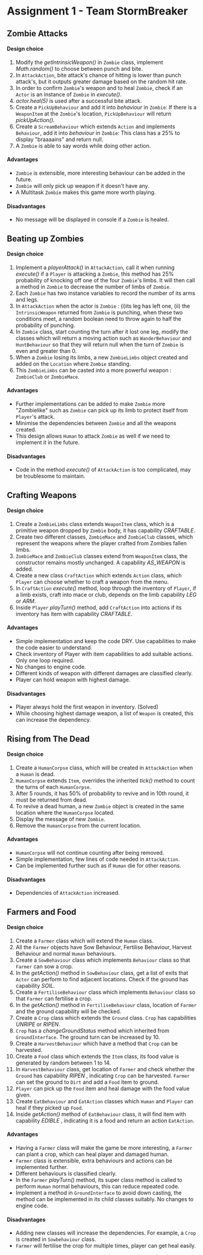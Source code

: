 # **Assignment 1 - Team StormBreaker**

## **Zombie Attacks**

#### **Design choice**
1. Modify the *getIntrinsicWeapon()* in `Zombie`  class, implement *Math.random()* to choose between punch and bite.
1. In `AttackAction`, bite attack's chance of hitting is lower than punch attack's, but it outputs greater damage based on the random hit rate.
1. In order to confirm `Zombie`'s weapon and to heal `Zombie`, check if an `Actor` is an instance of `Zombie` in *execute()*.
1. *actor.heal(5)* is used after a successful bite attack.
1. Create a `PickUpBehaviour` and add it into *behaviour* in `Zombie`: If there is a `WeaponItem` at the `Zombie`'s location, `PickUpBehaviour` will return *pickUpAction()*.
1. Create a `ScreamBehaviour` which extends `Action` and implements `Behaviour`, add it into *behaviour* in `Zombie`: This class has a 25% to display "braaaains" and return null.
1. A `Zombie` is able to say words while doing other action.

#### **Advantages**
* `Zombie` is extensible, more interesting behaviour can be added in the future.
* `Zombie` will only pick up weapon if it doesn't have any.
* A Multitask `Zombie` makes this game more worth playing.

#### **Disadvantages**
* No message will be displayed in console if a `Zombie` is healed.

## **Beating up Zombies**

#### **Design choice**
1. Implement a *playerAttack()* in `AttackAction`, call it when running *execute()* if a `Player` is attacking a `Zombie`,
this method has 25% probability of knocking off one of the four `Zombie`'s limbs. It will then call a method in `Zombie`
to decrease the number of limbs of `Zombie`.
1. Each `Zombie` has two instance variables to record the number of its arms and legs.
1. In `AttackAction` when the actor is `Zombie` : (i)its leg has left one, (ii) the `IntrinsicWeapon` returned from `Zombie` 
is punching, when these two conditions meet, a random boolean need to throw again to half the probability of punching. 
1. In `Zombie` class, start counting the turn after it lost one leg, modify the classes which will return a moving action such as 
`WanderBehaviour` and `HuntBehaviour` so that they will return null when the turn of `Zombie` is even and greater than 0.
1. When a `Zombie` losing its limbs, a new `ZombieLimbs` object created and added on the `Location` where `Zombie` standing.
1. This `ZombieLimbs` can be casted into a more powerful weapon : `ZombieClub` or `ZombieMace`.

#### **Advantages**
* Further implementations can be added to make `Zombie` more "Zombielike" such as `Zombie` can pick up its limb 
to protect itself from `Player`'s attack.
* Minimise the dependencies between `Zombie` and all the weapons created.
* This design allows `Human` to attack `Zombie` as well if we need to implement it in the future.

#### **Disadvantages**
* Code in the method *execute()* of `AttackAction` is too complicated, may be troublesome to maintain.

## **Crafting Weapons**

#### **Design choice**
1. Create a `ZombieLimbs` class extends `WeaponItem` class, which is a primitive weapon dropped by `Zombie` body, it has capability *CRAFTABLE*. 
1. Create two different classes, `ZombieMace` and `ZombieClub` classes, which represent the weapons where the player crafted from Zombies fallen limbs.
1. `ZombieMace` and `ZombieClub` classes extend from `WeaponItem` class, the constructor remains mostly unchanged. A capability *AS_WEAPON* is added.
1. Create a new class `CraftAction` which extends `Action` class, which `Player` can choose whether to craft a weapon from the menu.
1. In `CraftAction` *execute()* method, loop through the inventory of `Player`, if a limb exists, craft into mace or club, depends on the limb capability *LEG* or *ARM*. 
1. Inside `Player` *playTurn()* method, add `CraftAction` into actions if its inventory has item with capability *CRAFTABLE*. 

#### **Advantages**
* Simple implementation and keep the code DRY. Use capabilities to make the code easier to understand. 
* Check inventory of Player with item capabilities to add suitable actions. Only one loop required.
* No changes to engine code. 
* Different kinds of weapon with different damages are classified clearly. 
* Player can hold weapon with highest damage.

#### **Disadvantages**
* Player always hold the first weapon in inventory. (Solved)
* While choosing highest damage weapon, a list of `Weapon` is created, this can increase the dependency. 

## **Rising from The Dead**

#### **Design choice**
1. Create a `HumanCorpse` class, which will be created in `AttackAction` when a `Human` is dead.
1. `HumanCorpse` extends `Item`, overrides the inherited *tick()* method to count the turns of each `HumanCorpse`.
1. After 5 rounds, it has 50% of probability to revive and in 10th round, it must be returned from dead.
1. To revive a dead human, a new `Zombie` object is created in the same location where the `HumanCorpse` located.
1. Display the message of new `Zombie`.
1. Remove the `HumanCorpse` from the current location.

#### **Advantages**
* `HumanCorpse` will not continue counting after being removed.
* Simple implementation, few lines of code needed in `AttackAction`.
* Can be implemented further such as if `Human` die for other reasons.

#### **Disadvantages**
* Dependencies of `AttackAction` increased.

## **Farmers and Food**

#### **Design choice**

1. Create a `Farmer` class which will extend the `Human` class.
1. All the `Farmer` objects have Sow Behaviour, Fertilise Behaviour, Harvest Behaviour and normal `Human` behaviours.
1. Create a `SowBehaviour` class which implements `Behaviour` class so that `Farmer` can sow a crop.
1. In the *getAction()* method in `SowBehaviour` class, get a list of exits that `Actor` can perform to find adjacent locations. Check if the ground has capability *SOIL*. 
1. Create a `FertiliseBehaviour` class which implements `Behaviour` class so that `Farmer` can fertilise a crop.
1. In the *getAction()* method in `FertiliseBehaviour` class, location of `Farmer` and the ground capability will be checked. 
1. Create a `Crop` class which extends the `Ground` class. `Crop` has capabilities *UNRIPE* or *RIPEN*.
1. `Crop` has a *changeGroundStatus* method which inherited from `GroundInterface`. The ground turn can be increased by 10.
1. Create a `HarvestBehaviour` which have a method that `Crop` can be harvested.
1. Create a `Food` class which extends the `Item` class, its food value is generated by random between 1 to 14.
1. In `HarvestBehaviour` class, get location of `Farmer` and check whether the `Ground` has capability *RIPEN* , indicating `Crop` can be harvested. `Farmer` can set the ground to `Dirt` and add a `Food` item to ground.
1. `Player` can pick up the `Food` item and heal damage with the food value given.
1. Create `EatBehaviour` and `EatAction` classes which `Human` and `Player` can heal if they picked up `Food`.
1. Inside *getAction()* method of `EatBehaviour` class, it will find item with capability *EDIBLE* , indicating it is a food and return an action `EatAction`.

#### **Advantages**
* Having a `Farmer` class will make the game be more interesting, a `Farmer` can plant a crop, which can heal player and damaged human.
* `Farmer` class is extensible, extra behaviours and actions can be implemented further.
* Different behaviours is classified clearly.
* In the `Farmer` *playTurn()* method, its super class method is called to perform `Human` normal behaviours, this can reduce repeated code.
* Implement a method in `GroundInterface` to avoid down casting, the method can be implemented in its child classes suitably. No changes to engine code.

#### **Disadvantages**
* Adding new classes will increase the dependencies. For example, a `Crop` is created in `Sowbehaviour` class. 
* `Farmer` will fertilise the crop for multiple times, player can get heal easily.


